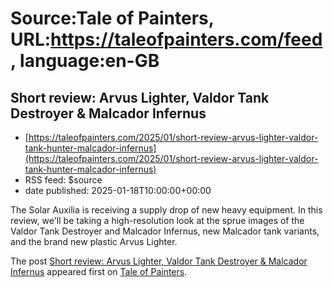 # Source:Tale of Painters, URL:https://taleofpainters.com/feed, language:en-GB

## Short review: Arvus Lighter, Valdor Tank Destroyer & Malcador Infernus
 - [https://taleofpainters.com/2025/01/short-review-arvus-lighter-valdor-tank-hunter-malcador-infernus](https://taleofpainters.com/2025/01/short-review-arvus-lighter-valdor-tank-hunter-malcador-infernus)
 - RSS feed: $source
 - date published: 2025-01-18T10:00:00+00:00

<p>The Solar Auxilia is receiving a supply drop of new heavy equipment. In this review, we'll be taking a high-resolution look at the sprue images of the Valdor Tank Destroyer and Malcador Infernus, new Malcador tank variants, and the brand new plastic Arvus Lighter.</p>
<p>The post <a href="https://taleofpainters.com/2025/01/short-review-arvus-lighter-valdor-tank-hunter-malcador-infernus/">Short review: Arvus Lighter, Valdor Tank Destroyer &amp; Malcador Infernus</a> appeared first on <a href="https://taleofpainters.com">Tale of Painters</a>.</p>

